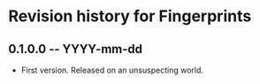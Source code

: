 # Revision history for Fingerprints

## 0.1.0.0 -- YYYY-mm-dd

* First version. Released on an unsuspecting world.
